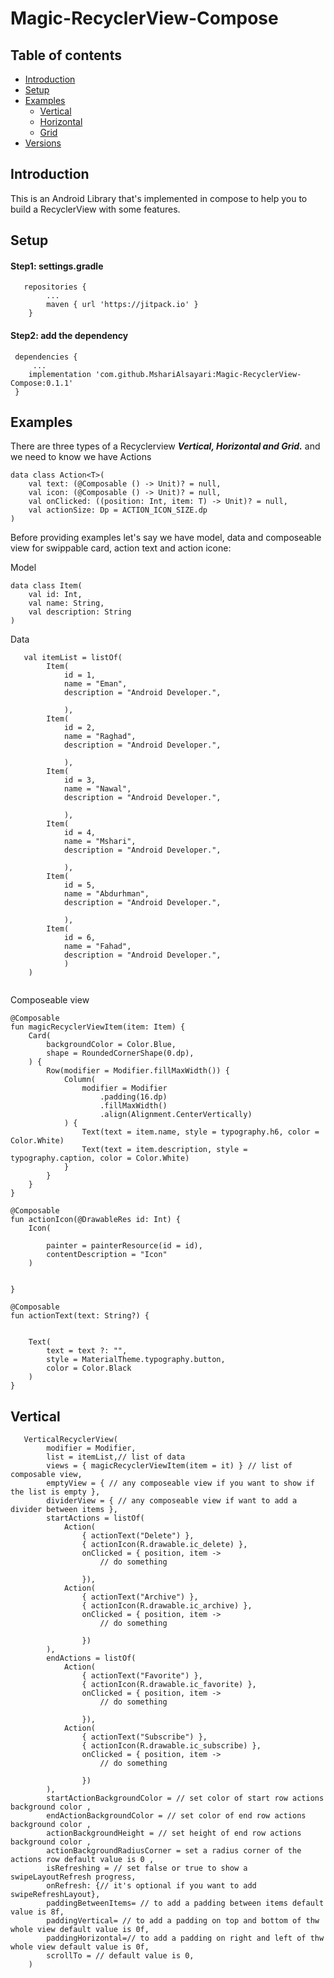 # Magic-RecyclerView-Compose


## Table of contents
- [Introduction](#introduction)
- [Setup](#setup)
- [Examples](#examples)
   - [Vertical](#vertical)
   - [Horizontal](#horizontal)
   - [Grid](#grid)
- [Versions](#versions)


## Introduction
This is an Android Library that's implemented in compose to help you to build a RecyclerView with some features.

## Setup
#### Step1: settings.gradle

```
   repositories {
        ...
        maven { url 'https://jitpack.io' }
    }
```

#### Step2: add the dependency 

```
 dependencies {
     ...
    implementation 'com.github.MshariAlsayari:Magic-RecyclerView-Compose:0.1.1'    
 }
```


## Examples
There are three types of a Recyclerview ***Vertical, Horizontal and Grid.*** and we need to know we have Actions


```
data class Action<T>(
    val text: (@Composable () -> Unit)? = null,
    val icon: (@Composable () -> Unit)? = null,
    val onClicked: ((position: Int, item: T) -> Unit)? = null,
    val actionSize: Dp = ACTION_ICON_SIZE.dp
)
```

Before providing examples let's say we have model, data and composeable view for swippable card, action text and action icone:

Model
```
data class Item(
    val id: Int,
    val name: String,
    val description: String
)
```

Data
```
   val itemList = listOf(
        Item(
            id = 1,
            name = "Eman",
            description = "Android Developer.",

            ),
        Item(
            id = 2,
            name = "Raghad",
            description = "Android Developer.",

            ),
        Item(
            id = 3,
            name = "Nawal",
            description = "Android Developer.",

            ),
        Item(
            id = 4,
            name = "Mshari",
            description = "Android Developer.",

            ),
        Item(
            id = 5,
            name = "Abdurhman",
            description = "Android Developer.",

            ),
        Item(
            id = 6,
            name = "Fahad",
            description = "Android Developer.",
            )
    )
 
```

Composeable view 

```
@Composable
fun magicRecyclerViewItem(item: Item) {
    Card(
        backgroundColor = Color.Blue,
        shape = RoundedCornerShape(0.dp),
    ) {
        Row(modifier = Modifier.fillMaxWidth()) {
            Column(
                modifier = Modifier
                    .padding(16.dp)
                    .fillMaxWidth()
                    .align(Alignment.CenterVertically)
            ) {
                Text(text = item.name, style = typography.h6, color = Color.White)
                Text(text = item.description, style = typography.caption, color = Color.White)
            }
        }
    }
}

@Composable
fun actionIcon(@DrawableRes id: Int) {
    Icon(

        painter = painterResource(id = id),
        contentDescription = "Icon"
    )


}

@Composable
fun actionText(text: String?) {


    Text(
        text = text ?: "",
        style = MaterialTheme.typography.button,
        color = Color.Black
    )
}
```



## Vertical


```
   VerticalRecyclerView(
        modifier = Modifier,
        list = itemList,// list of data
        views = { magicRecyclerViewItem(item = it) } // list of composable view,
        emptyView = { // any composeable view if you want to show if the list is empty },
        dividerView = { // any composeable view if want to add a divider between items },
        startActions = listOf(
            Action(
                { actionText("Delete") },
                { actionIcon(R.drawable.ic_delete) },
                onClicked = { position, item ->
                    // do something

                }),
            Action(
                { actionText("Archive") },
                { actionIcon(R.drawable.ic_archive) },
                onClicked = { position, item ->
                    // do something

                })
        ),
        endActions = listOf(
            Action(
                { actionText("Favorite") },
                { actionIcon(R.drawable.ic_favorite) },
                onClicked = { position, item ->
                    // do something

                }),
            Action(
                { actionText("Subscribe") },
                { actionIcon(R.drawable.ic_subscribe) },
                onClicked = { position, item ->
                    // do something

                })
        ),
        startActionBackgroundColor = // set color of start row actions background color ,
        endActionBackgroundColor = // set color of end row actions background color ,
        actionBackgroundHeight = // set height of end row actions background color ,
        actionBackgroundRadiusCorner = set a radius corner of the actions row default value is 0 ,
        isRefreshing = // set false or true to show a swipeLayoutRefresh progress,
        onRefresh: {// it's optional if you want to add swipeRefreshLayout},
        paddingBetweenItems= // to add a padding between items default value is 8f,
        paddingVertical= // to add a padding on top and bottom of thw whole view default value is 0f,
        paddingHorizontal=// to add a padding on right and left of thw whole view default value is 0f,
        scrollTo = // default value is 0,
    )
```



